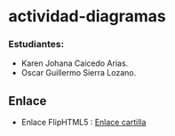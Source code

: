 # actividad-diagramas

### Estudiantes:
- Karen Johana Caicedo Arias.
- Oscar Guillermo Sierra Lozano.

## Enlace 
- Enlace FlipHTML5 : [ Enlace cartilla ](https://online.fliphtml5.com/mqcdw/kggr/)

